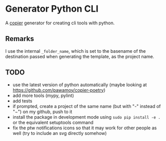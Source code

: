 # Generator Python CLI

A [copier](https://github.com/copier-org/copier) generator for creating cli tools with python.

## Remarks

I use the internal `_folder_name`, which is set to the basename of the destination passed when generating the template, as the project name.

## TODO

- use the latest version of python automatically (maybe looking at https://github.com/pawamoy/copier-poetry)
- add more tools (mypy, pylint)
- add tests
- if prompted, create a project of the same name (but with "-" instead of "−") on my github, push to it
- install the package in development mode using `sudo pip install -e .` or the equivalent setuptools command
- fix the ptw notifications icons so that it may work for other people as well (try to include an svg directly somehow)
